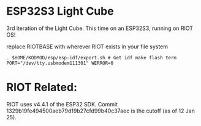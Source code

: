 ESP32S3 Light Cube
=====

3rd iteration of the Light Cube. This time on an ESP32S3, running on RIOT OS!

replace RIOTBASE with wherever RIOT exists in your file system


`
. $HOME/KODMOD/esp/esp-idf/export.sh # Get idf
make flash term PORT="/dev/tty.usbmodem111301" WERROR=0
`

RIOT Related:
=====
RIOT uses v4.4.1 of the ESP32 SDK. Commit 1329b19fe494500aeb79d19b27cfd99b40c37aec is the cutoff (as of 12 Jan 25).
